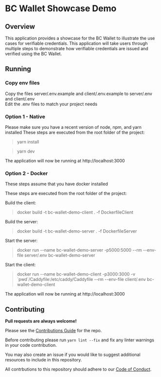 # BC Wallet Showcase Demo

## Overview

This application provides a showcase for the BC Wallet to illustrate the use cases for verifiable credentials. This application will take users through multiple steps to demonstrate how verifiable credentials are issued and verified using the BC Wallet.

## Running
### Copy env files
Copy the files server/.env.example  and client/.env.example to server/.env  and client/.env  
Edit the .env files to match your project needs


### Option 1 - Native
Please make sure you have a recent version of node, npm, and yarn installed
These steps are executed from the root folder of the project:

> yarn install

> yarn dev

The application will now be running at http://localhost:3000

### Option 2 - Docker
These steps assume that you have docker installed

These steps are executed from the root folder of the project:

Build the client:
> docker build -t bc-wallet-demo-client . -f DockerfileClient

Build the server:
> docker build -t bc-wallet-demo-server . -f DockerfileServer

Start the server:
> docker run --name bc-wallet-demo-server -p5000:5000 --rm --env-file server/.env bc-wallet-demo-server

Start the client:
> docker run --name bc-wallet-demo-client -p3000:3000 -v \`pwd\`/Caddyfile:/etc/caddy/Caddyfile --rm --env-file client/.env bc-wallet-demo-client

The application will now be running at http://localhost:3000

## Contributing

**Pull requests are always welcome!**

Please see the [Contributions Guide](CONTRIBUTING.md) for the repo.

Before contributing please run `yarn lint --fix` and fix any linter warnings in your code contribution.

You may also create an issue if you would like to suggest additional resources to include in this repository.

All contrbutions to this repository should adhere to our [Code of Conduct](./CODE_OF_CONDUCT).